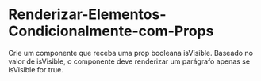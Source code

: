 # Renderizar-Elementos-Condicionalmente-com-Props
Crie um componente que receba uma prop booleana isVisible. Baseado no valor de isVisible, o componente deve renderizar um parágrafo apenas se isVisible for true. 

